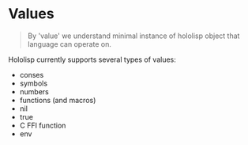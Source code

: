 # Values

> By 'value' we understand minimal instance of hololisp object that language can operate on.

Hololisp currently supports several types of values:
* conses
* symbols
* numbers
* functions (and macros)
* nil
* true
* C FFI function
* env